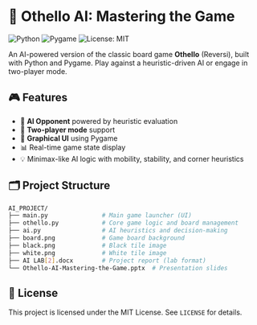 # 🧠 Othello AI: Mastering the Game

![Python](https://img.shields.io/badge/Python-3.8+-blue?logo=python)
![Pygame](https://img.shields.io/badge/Library-Pygame-orange?logo=pygame)
![License: MIT](https://img.shields.io/badge/License-MIT-green.svg)

An AI-powered version of the classic board game **Othello** (Reversi), built with Python and Pygame. Play against a heuristic-driven AI or engage in two-player mode.

## 🎮 Features

- 🤖 **AI Opponent** powered by heuristic evaluation
- 👥 **Two-player mode** support
- 🎨 **Graphical UI** using Pygame
- 📊 Real-time game state display
- 💡 Minimax-like AI logic with mobility, stability, and corner heuristics

## 🗂️ Project Structure

```bash
AI_PROJECT/
├── main.py               # Main game launcher (UI)
├── othello.py            # Core game logic and board management
├── ai.py                 # AI heuristics and decision-making
├── board.png             # Game board background
├── black.png             # Black tile image
├── white.png             # White tile image
├── AI LAB[2].docx        # Project report (lab format)
└── Othello-AI-Mastering-the-Game.pptx  # Presentation slides
```

## 📄 License

This project is licensed under the MIT License. See `LICENSE` for details.

